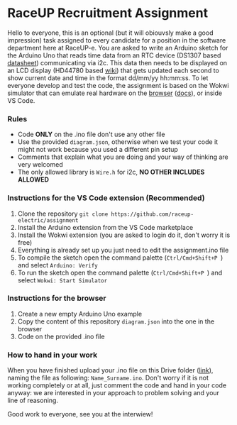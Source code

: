 # RaceUP Recruitment Assignment

Hello to everyone, this is an optional (but it will obiouvsly make a good impression) task assigned to every candidate for a position in the software department here at RaceUP-e.
You are asked to write an Arduino sketch for the Arduino Uno that reads time data from an RTC device (DS1307 based [datasheet](https://www.analog.com/media/en/technical-documentation/data-sheets/DS1307.pdf)) communicating via i2c.
This data then needs to be displayed on an LCD display (HD44780 based [wiki](https://en.wikipedia.org/wiki/Hitachi_HD44780_LCD_controller)) that gets updated each second to show current date and time in the format dd/mm/yy hh:mm:ss.
To let everyone develop and test the code, the assignment is based on the Wokwi simulator that can emulate real hardware on the [browser](https://wokwi.com) ([docs](https://docs.wokwi.com)), or inside VS Code.

### Rules

- Code **ONLY** on the .ino file don't use any other file
- Use the provided ```diagram.json```, otherwise when we test your code it might not work because you used a different pin setup
- Comments that explain what you are doing and your way of thinking are very welcomed
- The only allowed library is ```Wire.h``` for i2c, **NO OTHER INCLUDES ALLOWED**

### Instructions for the VS Code extension (Recommended)

1. Clone the repository ```git clone https://github.com/raceup-electric/assignment```
2. Install the Arduino extension from the VS Code marketplace
3. Install the Wokwi extension (you are asked to login do it, don't worry it is free)
4. Everything is already set up you just need to edit the assignment.ino file
5. To compile the sketch open the command palette (```Ctrl/Cmd+Shift+P ```) and select ```Arduino: Verify```
6. To run the sketch open the command palette (```Ctrl/Cmd+Shift+P ```) and select ```Wokwi: Start Simulator```

### Instructions for the browser

1. Create a new empty Arduino Uno example
2. Copy the content of this repository ```diagram.json``` into the one in the browser
3. Code on the provided .ino file

### How to hand in your work

When you have finished upload your .ino file on this Drive folder ([link](https://drive.google.com/drive/u/2/folders/1QNPZIOmZPI7KaI9Esfqvc2IddM774P5Q)), naming the file as following: ```Name_Surname.ino```.
Don't worry if it is not working completely or at all, just comment the code and hand in your code anyway: we are interested in your approach to problem solving and your line of reasoning.

Good work to everyone, see you at the interwiew!